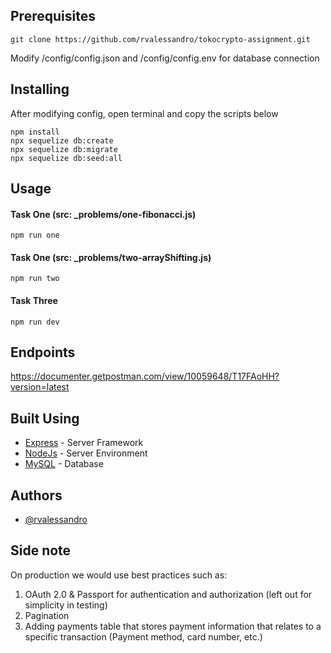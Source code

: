 ## Prerequisites

```
git clone https://github.com/rvalessandro/tokocrypto-assignment.git
```

Modify /config/config.json and /config/config.env for database connection

## Installing

After modifying config, open terminal and copy the scripts below

```
npm install
npx sequelize db:create
npx sequelize db:migrate
npx sequelize db:seed:all
```

## Usage <a name="usage"></a>

#### Task One (src: \_problems/one-fibonacci.js)

```
npm run one
```

#### Task One (src: \_problems/two-arrayShifting.js)

```
npm run two
```

#### Task Three

```
npm run dev
```

## Endpoints

https://documenter.getpostman.com/view/10059648/T17FAoHH?version=latest

## Built Using <a name = "built_using"></a>

- [Express](https://expressjs.com/) - Server Framework
- [NodeJs](https://nodejs.org/en/) - Server Environment
- [MySQL](https://github.com/sidorares/node-mysql2) - Database

## Authors <a name = "authors"></a>

- [@rvalessandro](https://github.com/rvalessandro)

## Side note
On production we would use best practices such as:
1. OAuth 2.0 & Passport for authentication and authorization (left out for simplicity in testing)
2. Pagination
3. Adding payments table that stores payment information that relates to a specific transaction (Payment method, card number, etc.)

